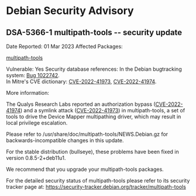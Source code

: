 
Debian Security Advisory
========================


DSA-5366-1 multipath-tools -- security update
---------------------------------------------



Date Reported:
01 Mar 2023
Affected Packages:

[multipath-tools](https://packages.debian.org/src:multipath-tools)

Vulnerable:
Yes
Security database references:
In the Debian bugtracking system: [Bug 1022742](https://bugs.debian.org/cgi-bin/bugreport.cgi?bug=1022742).  
In Mitre's CVE dictionary: [CVE-2022-41973](https://security-tracker.debian.org/tracker/CVE-2022-41973), [CVE-2022-41974](https://security-tracker.debian.org/tracker/CVE-2022-41974).  

More information:

The Qualys Research Labs reported an authorization bypass
([CVE-2022-41974](https://security-tracker.debian.org/tracker/CVE-2022-41974))
and a symlink attack
([CVE-2022-41973](https://security-tracker.debian.org/tracker/CVE-2022-41973))
in multipath-tools, a set of tools to drive the Device Mapper multipathing
driver, which may result in local privilege escalation.


Please refer to /usr/share/doc/multipath-tools/NEWS.Debian.gz for
backwards-incompatible changes in this update.


For the stable distribution (bullseye), these problems have been fixed in
version 0.8.5-2+deb11u1.


We recommend that you upgrade your multipath-tools packages.


For the detailed security status of multipath-tools please refer to its
security tracker page at:
<https://security-tracker.debian.org/tracker/multipath-tools>





